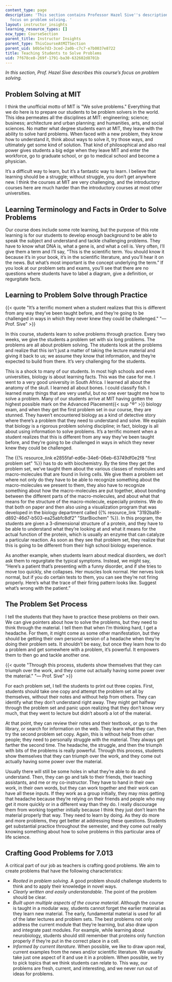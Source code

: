 ```yaml
---
content_type: page
description: 'This section contains Professor Hazel Sive''s description of the course''s
  focus on problem solving. '
layout: instructor_insights
learning_resource_types: []
ocw_type: CourseSection
parent_title: Instructor Insights
parent_type: ThisCourseAtMITSection
parent_uid: b0b5e7d3-3ced-2a0b-c7c7-e7b0037e8722
title: Teaching Students to Solve Problems
uid: 7f678ce8-269f-1791-ba30-632602d8701b
---
```


_In this section, Prof. Hazel Sive describes this course’s focus on problem solving._

Problem Solving at MIT
----------------------

I think the unofficial motto of MIT is "We solve problems." Everything that we do here is to prepare our students to be problem solvers in the world. This idea permeates all the disciplines at MIT: engineering; science; business; architecture and urban planning; and humanities, arts, and social sciences. No matter what degree students earn at MIT, they leave with the ability to solve hard problems. When faced with a new problem, they know how to understand it, think about ways to solve it, try those ways, and ultimately get some kind of solution. That kind of philosophical and also real power gives students a big edge when they leave MIT and enter the workforce, go to graduate school, or go to medical school and become a physician.

It’s a difficult way to learn, but it’s a fantastic way to learn. I believe that learning should be a struggle; without struggle, you don’t get anywhere new. I think the courses at MIT are very challenging, and the introductory courses here are much harder than the introductory courses at most other universities.

Learning Terminology and Facts in Order to Solve Problems
---------------------------------------------------------

Our course does include some rote learning, but the purpose of this rote learning is for our students to develop enough background to be able to speak the subject and understand and tackle challenging problems. They have to know what DNA is, what a gene is, and what a cell is. Very often, I’ll give them a term and I’ll say, “This is the scientific term. You should know it because it’s in your book, it’s in the scientific literature, and you’ll hear it on the news. But what’s most important is the concept underlying the term.” If you look at our problem sets and exams, you’ll see that there are no questions where students have to label a diagram, give a definition, or regurgitate facts.

Learning to Problem Solve through Practice
------------------------------------------

{{< quote "It’s a terrific moment when a student realizes that this is different from any way they’ve been taught before, and they’re going to be challenged in ways in which they never knew they could be challenged." "— Prof. Sive" >}}

In this course, students learn to solve problems through practice. Every two weeks, we give the students a problem set with six long problems. The problems are all about problem solving. The students look at the problems and realize that this isn’t just a matter of taking the lecture material and giving it back to us; we assume they know that information, and they’re expected to build from there. It’s very challenging for the students.

This is a shock to many of our students. In most high schools and even universities, biology is about learning facts. This was the case for me. I went to a very good university in South Africa. I learned all about the anatomy of the skull. I learned all about bones. I could classify fish. I learned many things that are very useful, but no one ever taught me how to solve a problem. Many of our students arrive at MIT having gotten the highest possible mark on the Advanced Placement{{< sup "®" >}} biology exam, and when they get the first problem set in our course, they are stunned. They haven’t encountered biology as a kind of detective story where there’s a problem that they need to understand and solve. We explain that biology is a rigorous problem solving discipline; in fact, biology is all about using information to solve problems. It’s a terrific moment when a student realizes that this is different from any way they’ve been taught before, and they’re going to be challenged in ways in which they never knew they could be challenged.

The {{% resource_link e2855faf-ed6e-34e6-06eb-63749df0e2f8 "first problem set" %}} has to do with biochemistry. By the time they get the problem set, we’ve taught them about the various classes of molecules and macro-molecules that are found in living cells. We give them a problem set where not only do they have to be able to recognize something about the macro-molecules we present to them, they also have to recognize something about how the macro-molecules are put together, about bonding between the different parts of the macro-molecules, and about what that means for the structure of the macro-molecule, especially proteins. We do that both on paper and then also using a visualization program that was developed in the biology department called {{% resource_link "3192ba18-d892-46d7-b503-ea25abfc8df2" "StarBiochem" %}}. In this program, the students are given a 3-dimensional structure of a protein, and they have to be able to understand what they’re looking at and what it means for the actual function of the protein, which is usually an enzyme that can catalyze a particular reaction. As soon as they see that problem set, they realize that this is going to be different from their high school biology experience.

As another example, when students learn about medical disorders, we don’t ask them to regurgitate the typical symptoms. Instead, we might say, “Here’s a patient that’s presenting with a funny disorder, and if she tries to move too quickly, she collapses. Her muscles look normal. Her nerves look normal, but if you do certain tests to them, you can see they’re not firing properly. Here’s what the trace of their firing pattern looks like. Suggest what’s wrong with the patient.”

The Problem Set Process
-----------------------

I tell the students that they have to practice these problems on their own. We can give pointers about how to solve the problems, but they need to think through the material. I tell them that when I’m thinking hard, I get a headache. For them, it might come as some other manifestation, but they should be getting their own personal version of a headache when they’re doing their problem sets. It shouldn’t be easy, but once they learn how to do a problem and get somewhere with a problem, it’s powerful. It empowers them to then go and tackle another one.

{{< quote "Through this process, students show themselves that they can triumph over the work, and they come out actually having some power over the material." "— Prof. Sive" >}}

For each problem set, I tell the students to print out three copies. First, students should take one copy and attempt the problem set all by themselves, without their notes and without help from others. They can identify what they don’t understand right away. They might get halfway through the problem set and panic upon realizing that they don’t know very much, that they went to lecture but didn’t absorb a lot of the material.

At that point, they can review their notes and their textbook, or go to the library, or search for information on the web. They learn what they can, then try the second problem set copy. Again, this is without help from other people; they need to personally struggle with the material. They always get farther the second time. The headache, the struggle, and then the triumph with bits of the problems is really powerful. Through this process, students show themselves that they can triumph over the work, and they come out actually having some power over the material.

Usually there will still be some holes in what they’re able to do and understand. Then, they can go and talk to their friends, their teaching assistants, and me or my co-instructor. They have to hand in their own work, in their own words, but they can work together and their work can have all these inputs. If they work as a group initially, they may miss getting that headache because they’re relying on their friends and people who may get it more quickly or in a different way than they do. I really discourage them from working together initially because I think they just don’t learn the material properly that way. They need to learn by doing. As they do more and more problems, they get better at addressing these questions. Students get substantial practice throughout the semester, and they come out really knowing something about how to solve problems in this particular area of life science.

Crafting Good Problems for 7.013
--------------------------------

A critical part of our job as teachers is crafting good problems. We aim to create problems that have the following characteristics:

*   _Rooted in problem solving_. A good problem should challenge students to think and to apply their knowledge in novel ways.
*   _Clearly written and easily understandable_. The point of the problem should be clear.
*   _Built upon multiple aspects of the course material_. Although the course is taught in a modular way, students cannot forget the earlier material as they learn new material. The early, fundamental material is used for all of the later lectures and problem sets. The best problems not only address the current module that they’re learning, but also draw upon and integrate past modules. For example, while learning about neurobiology, students should still remember that proteins only function properly if they’re put in the correct place in a cell.
*   _Informed by current literature_. When possible, we like to draw upon real, current examples from the news and/or scientific literature. We usually take just one aspect of it and use it in a problem. When possible, we try to pick topics that we think students can relate to. This way, our problems are fresh, current, and interesting, and we never run out of ideas for problems.